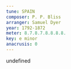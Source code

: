 ```yaml
---
tune: SPAIN
composer: P. P. Bliss
arranger: Samuel Dyer
year: 1792-1872
meter: 8.7.8.7.8.8.8.8.
key: e minor
anacrusis: 0
---
```

undefined